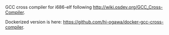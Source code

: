 GCC cross compiler for i686-elf following http://wiki.osdev.org/GCC_Cross-Compiler.

Dockerized version is here: https://github.com/hi-ogawa/docker-gcc-cross-compiler.
